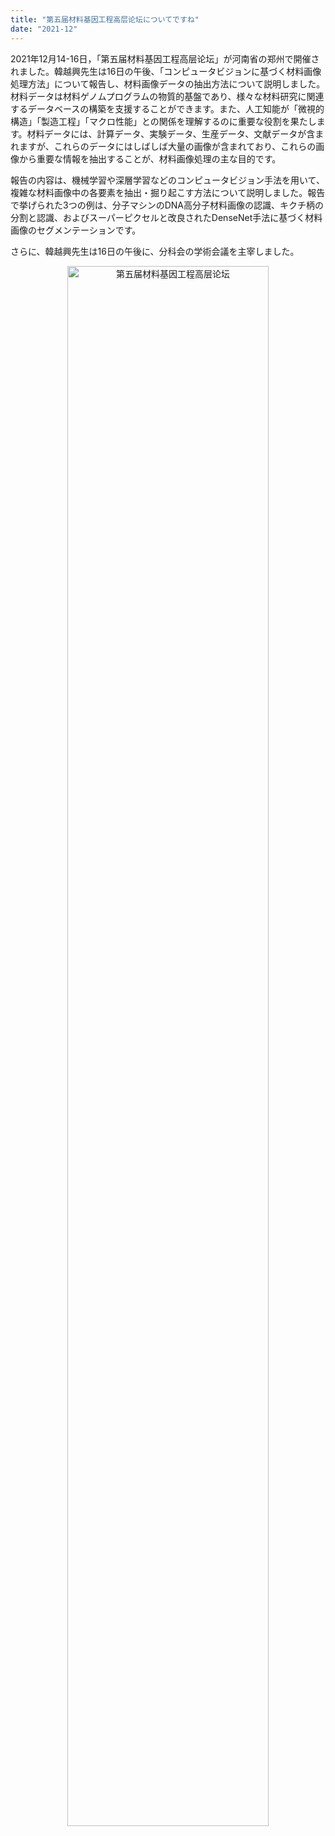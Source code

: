 ```yaml
---
title: "第五届材料基因工程高层论坛についてですね"
date: "2021-12"
---
```


2021年12月14-16日，「第五届材料基因工程高层论坛」が河南省の郑州で開催されました。韓越興先生は16日の午後、「コンピュータビジョンに基づく材料画像処理方法」について報告し、材料画像データの抽出方法について説明しました。材料データは材料ゲノムプログラムの物質的基盤であり、様々な材料研究に関連するデータベースの構築を支援することができます。また、人工知能が「微視的構造」「製造工程」「マクロ性能」との関係を理解するのに重要な役割を果たします。材料データには、計算データ、実験データ、生産データ、文献データが含まれますが、これらのデータにはしばしば大量の画像が含まれており、これらの画像から重要な情報を抽出することが、材料画像処理の主な目的です。

報告の内容は、機械学習や深層学習などのコンピュータビジョン手法を用いて、複雑な材料画像中の各要素を抽出・掘り起こす方法について説明しました。報告で挙げられた3つの例は、分子マシンのDNA高分子材料画像の認識、キクチ柄の分割と認識、およびスーパーピクセルと改良されたDenseNet手法に基づく材料画像のセグメンテーションです。

さらに、韓越興先生は16日の午後に、分科会の学術会議を主宰しました。

<p align="center">
  <img src="/images/indexPic/2021/20211214.jpg" alt="第五届材料基因工程高层论坛" style="width: 80%;" />
</p> 
